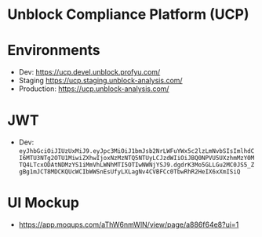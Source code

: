 # Unblock Compliance Platform (UCP)

# Environments
* Dev: https://ucp.devel.unblock.profyu.com/
* Staging https://ucp.staging.unblock-analysis.com/
* Production: https://ucp.unblock-analysis.com/

# JWT
* Dev: `eyJhbGciOiJIUzUxMiJ9.eyJpc3MiOiJ1bmJsb2NrLWFuYWx5c2lzLmNvbSIsImlhdCI6MTU3NTg2OTU1MiwiZXhwIjoxNzMzNTQ5NTUyLCJzdWIiOiJBQ0NPVU5UXzhmMzY0MTQ4LTcxODAtNDMzYS1iMmVhLWNhMTI5OTIwNWNjYSJ9.dgdrK3Mo5GLLGu2MC0JS5_ZgBg1mJCT8MDCKQUcWCIbWWSnEsUfyLXLagNv4CVBFCc0TbwRhR2HeIX6xXmISiQ`


# UI Mockup
* https://app.moqups.com/aThW6nmWlN/view/page/a886f64e8?ui=1
